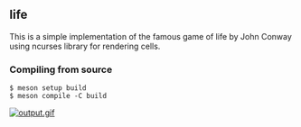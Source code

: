 ## life
This is a simple implementation of the famous game of life by John Conway using ncurses library for rendering cells.

### Compiling from source

```
$ meson setup build
$ meson compile -C build
```

[![output.gif](https://i.postimg.cc/SRDzd7kN/output.gif)](https://postimg.cc/2LL68W1P)
